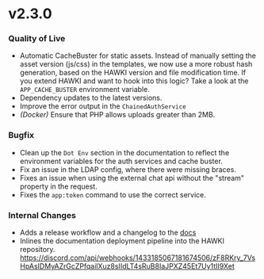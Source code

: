 # v2.3.0

### Quality of Live

- Automatic CacheBuster for static assets. Instead of manually setting the asset version (js/css) in the templates, we
  now use a more robust hash generation, based on the HAWKI version and file modification time. If you extend HAWKI and
  want to hook into this logic? Take a look at the `APP_CACHE_BUSTER` environment variable.
- Dependency updates to the latest versions.
- Improve the error output in the `ChainedAuthService`
- *(Docker)* Ensure that PHP allows uploads greater than 2MB.

### Bugfix

- Clean up the `Dot Env` section in the documentation to reflect the environment variables for the auth services and
  cache buster.
- Fix an issue in the LDAP config, where there were missing braces.
- Fixes an issue when using the external chat api without the "stream" property in the request.
- Fixes the `app:token` command to use the correct service.

### Internal Changes

- Adds a release workflow and a changelog to the [docs](https://docs.hawki.info/changelog)
- Inlines the documentation deployment pipeline into the HAWKI repository.
  https://discord.com/api/webhooks/1433185067181674506/zF8RKry_7VsHpAsIDMyAZrGcZPfqailXuz8sIIdLT4sRuB8IaJPXZ45Et7Uy1tII9Xet
